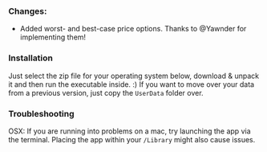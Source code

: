 ### Changes:
- Added worst- and best-case price options. Thanks to @Yawnder for implementing them!

### Installation
Just select the zip file for your operating system below, download & unpack it and then run the executable inside. :)
If you want to move over your data from a previous version, just copy the `UserData` folder over.

### Troubleshooting
OSX: If you are running into problems on a mac, try launching the app via the terminal. Placing the app within your `/Library` might also cause issues.